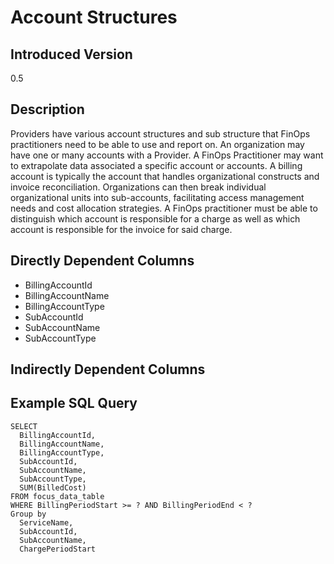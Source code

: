 # Account Structures

## Introduced Version
0.5

## Description

Providers have various account structures and sub structure that FinOps practitioners need to be able to use and report on. An organization may have one or many accounts with a Provider. A FinOps Practitioner may want to extrapolate data associated a specific account or accounts. A billing account is typically the account that handles organizational constructs and invoice reconciliation. Organizations can then break individual organizational units into sub-accounts, facilitating access management needs and cost allocation strategies. A FinOps practitioner must be able to distinguish which account is responsible for a charge as well as which account is responsible for the invoice for said charge.

## Directly Dependent Columns
* BillingAccountId
* BillingAccountName
* BillingAccountType
* SubAccountId
* SubAccountName
* SubAccountType

## Indirectly Dependent Columns


## Example SQL Query
```
SELECT
  BillingAccountId,
  BillingAccountName,
  BillingAccountType,
  SubAccountId,
  SubAccountName,
  SubAccountType,
  SUM(BilledCost)
FROM focus_data_table
WHERE BillingPeriodStart >= ? AND BillingPeriodEnd < ?
Group by
  ServiceName,
  SubAccountId,
  SubAccountName,
  ChargePeriodStart
```



